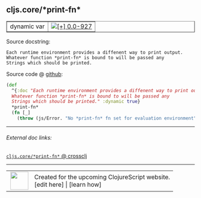 ## cljs.core/\*print-fn\*



 <table border="1">
<tr>
<td>dynamic var</td>
<td><a href="https://github.com/cljsinfo/cljs-api-docs/tree/0.0-927"><img valign="middle" alt="[+] 0.0-927" title="Added in 0.0-927" src="https://img.shields.io/badge/+-0.0--927-lightgrey.svg"></a> </td>
</tr>
</table>







Source docstring:

```
Each runtime environment provides a diffenent way to print output.
Whatever function *print-fn* is bound to will be passed any
Strings which should be printed.
```


Source code @ [github](https://github.com/clojure/clojurescript/blob/r1859/src/cljs/cljs/core.cljs#L18-L24):

```clj
(def
  ^{:doc "Each runtime environment provides a diffenent way to print output.
  Whatever function *print-fn* is bound to will be passed any
  Strings which should be printed." :dynamic true}
  *print-fn*
  (fn [_]
    (throw (js/Error. "No *print-fn* fn set for evaluation environment"))))
```

<!--
Repo - tag - source tree - lines:

 <pre>
clojurescript @ r1859
└── src
    └── cljs
        └── cljs
            └── <ins>[core.cljs:18-24](https://github.com/clojure/clojurescript/blob/r1859/src/cljs/cljs/core.cljs#L18-L24)</ins>
</pre>

-->

---



###### External doc links:

[`cljs.core/*print-fn*` @ crossclj](http://crossclj.info/fun/cljs.core.cljs/*print-fn*.html)<br>

---

 <table>
<tr><td>
<img valign="middle" align="right" width="48px" src="http://i.imgur.com/Hi20huC.png">
</td><td>
Created for the upcoming ClojureScript website.<br>
[edit here] | [learn how]
</td></tr></table>

[edit here]:https://github.com/cljsinfo/cljs-api-docs/blob/master/cljsdoc/cljs.core/STARprint-fnSTAR.cljsdoc
[learn how]:https://github.com/cljsinfo/cljs-api-docs/wiki/cljsdoc-files

<!--

This information was too distracting to show to readers, but I'll leave it
commented here since it is helpful to:

- pretty-print the data used to generate this document
- and show how to retrieve that data



The API data for this symbol:

```clj
{:ns "cljs.core",
 :name "*print-fn*",
 :docstring "Each runtime environment provides a diffenent way to print output.\nWhatever function *print-fn* is bound to will be passed any\nStrings which should be printed.",
 :type "dynamic var",
 :source {:code "(def\n  ^{:doc \"Each runtime environment provides a diffenent way to print output.\n  Whatever function *print-fn* is bound to will be passed any\n  Strings which should be printed.\" :dynamic true}\n  *print-fn*\n  (fn [_]\n    (throw (js/Error. \"No *print-fn* fn set for evaluation environment\"))))",
          :title "Source code",
          :repo "clojurescript",
          :tag "r1859",
          :filename "src/cljs/cljs/core.cljs",
          :lines [18 24]},
 :full-name "cljs.core/*print-fn*",
 :full-name-encode "cljs.core/STARprint-fnSTAR",
 :history [["+" "0.0-927"]]}

```

Retrieve the API data for this symbol:

```clj
;; from Clojure REPL
(require '[clojure.edn :as edn])
(-> (slurp "https://raw.githubusercontent.com/cljsinfo/cljs-api-docs/catalog/cljs-api.edn")
    (edn/read-string)
    (get-in [:symbols "cljs.core/*print-fn*"]))
```

-->
